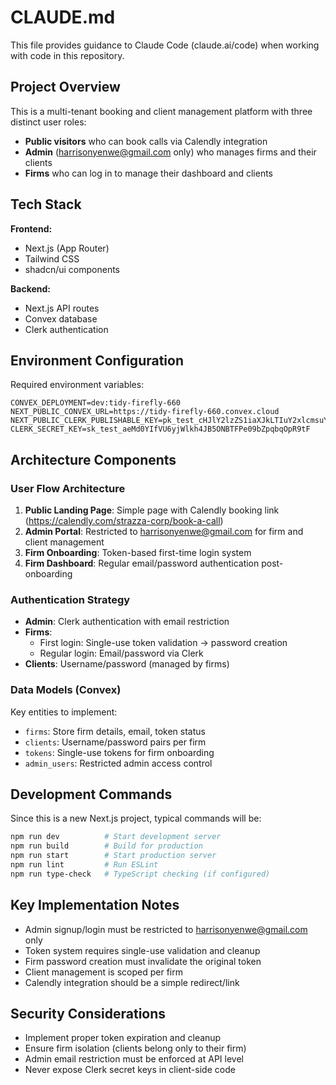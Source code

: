 # CLAUDE.md

This file provides guidance to Claude Code (claude.ai/code) when working with code in this repository.

## Project Overview

This is a multi-tenant booking and client management platform with three distinct user roles:
- **Public visitors** who can book calls via Calendly integration
- **Admin** (harrisonyenwe@gmail.com only) who manages firms and their clients
- **Firms** who can log in to manage their dashboard and clients

## Tech Stack

**Frontend:**
- Next.js (App Router)
- Tailwind CSS
- shadcn/ui components

**Backend:**
- Next.js API routes
- Convex database
- Clerk authentication

## Environment Configuration

Required environment variables:
```
CONVEX_DEPLOYMENT=dev:tidy-firefly-660
NEXT_PUBLIC_CONVEX_URL=https://tidy-firefly-660.convex.cloud
NEXT_PUBLIC_CLERK_PUBLISHABLE_KEY=pk_test_cHJlY2lzZS1iaXJkLTIuY2xlcmsuYWNjb3VudHMuZGV2JA
CLERK_SECRET_KEY=sk_test_aeMd0YIfVU6yjWlkh4JB5ONBTFPe09bZpqbqOpR9tF
```

## Architecture Components

### User Flow Architecture
1. **Public Landing Page**: Simple page with Calendly booking link (https://calendly.com/strazza-corp/book-a-call)
2. **Admin Portal**: Restricted to harrisonyenwe@gmail.com for firm and client management
3. **Firm Onboarding**: Token-based first-time login system
4. **Firm Dashboard**: Regular email/password authentication post-onboarding

### Authentication Strategy
- **Admin**: Clerk authentication with email restriction
- **Firms**: 
  - First login: Single-use token validation → password creation
  - Regular login: Email/password via Clerk
- **Clients**: Username/password (managed by firms)

### Data Models (Convex)
Key entities to implement:
- `firms`: Store firm details, email, token status
- `clients`: Username/password pairs per firm
- `tokens`: Single-use tokens for firm onboarding
- `admin_users`: Restricted admin access control

## Development Commands

Since this is a new Next.js project, typical commands will be:
```bash
npm run dev          # Start development server
npm run build        # Build for production
npm run start        # Start production server
npm run lint         # Run ESLint
npm run type-check   # TypeScript checking (if configured)
```

## Key Implementation Notes

- Admin signup/login must be restricted to harrisonyenwe@gmail.com only
- Token system requires single-use validation and cleanup
- Firm password creation must invalidate the original token
- Client management is scoped per firm
- Calendly integration should be a simple redirect/link

## Security Considerations

- Implement proper token expiration and cleanup
- Ensure firm isolation (clients belong only to their firm)
- Admin email restriction must be enforced at API level
- Never expose Clerk secret keys in client-side code